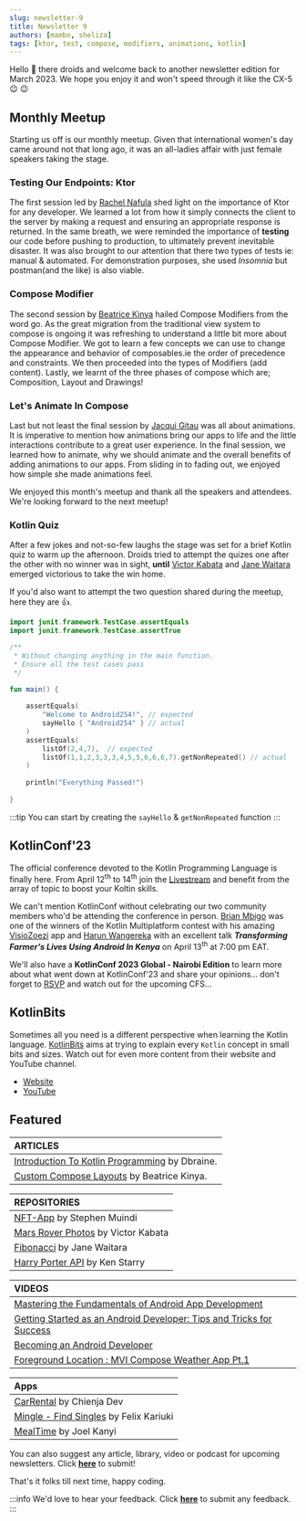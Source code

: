 ```yaml
---
slug: newsletter-9
title: Newsletter 9
authors: [mambo, sheliza]
tags: [ktor, test, compose, modifiers, animations, kotlin]
---
```


Hello 👋 there droids and welcome back to another newsletter edition for March 2023. We hope you enjoy it and won't speed through it like the CX-5 :wink: :wink:

## Monthly Meetup
Starting us off is our monthly meetup. Given that international women's day came around not that long ago, it was an all-ladies affair with just female speakers taking the stage.

### Testing Our Endpoints: Ktor
The first session led by [Rachel Nafula](https://twitter.com/nayfill) shed light on the importance of Ktor for any developer. We learned a lot from how it simply connects the client to the server by making a request and ensuring an appropriate response is returned. 
In the same breath, we were reminded the importance of **testing** our code before pushing to production, to ultimately prevent inevitable disaster. It was also brought to our attention that there two types of tests ie: manual & automated.
For demonstration purposes, she used _Insomnia_ but postman(and the like) is also viable.

### Compose Modifier
The second session by [Beatrice Kinya](https://twitter.com/B__Kinya) hailed Compose Modifiers from the word go. As the great migration from the traditional view system to compose is ongoing it was refreshing to understand a little bit more about Compose Modifier. We got to learn a few concepts we can use to change the appearance and behavior of composables.ie the order of precedence and constraints. We then proceeded into the types of Modifiers (add content). Lastly, we learnt of the three phases of compose which are; Composition, Layout and Drawings!

### Let's Animate In Compose
Last but not least the final session by [Jacqui Gitau](https://twitter.com/Jacqui_Gitau) was all about animations. It is imperative to mention how animations bring our apps to life and the little interactions contribute to a great user experience. In the final session, we learned how to animate, why we should animate and the overall benefits of adding animations to our apps. From sliding in to fading out, we enjoyed how simple she made animations feel.

We enjoyed this month's meetup and thank all the speakers and attendees. We're looking forward to the next meetup!

### Kotlin Quiz
After a few jokes and not-so-few laughs the stage was set for a brief Kotlin quiz to warm up the afternoon. Droids tried to attempt the quizes one after the other with no winner was in sight, **until** [Victor Kabata](https://github.com/VictorKabata) and [Jane Waitara](https://github.com/janewaitara) emerged victorious to take the win home. 

If you'd also want to attempt the two question shared during the meetup, here they are :thumbsup:.

```kotlin
import junit.framework.TestCase.assertEquals
import junit.framework.TestCase.assertTrue

/**
 * Without changing anything in the main function. 
 * Ensure all the test cases pass
 */

fun main() {
    
    assertEquals(
        "Welcome to Android254!", // expected
        sayHello { "Android254" } // actual
    )
    assertEquals(
        listOf(2,4,7),  // expected
        listOf(1,1,2,3,3,3,4,5,5,6,6,6,7).getNonRepeated() // actual
    )
    
    println("Everything Passed!")
    
}
```

:::tip 
You can start by creating the `sayHello` & `getNonRepeated` function
:::

## KotlinConf'23
The official conference devoted to the Kotlin Programming Language is finally here. From April 12<sup>th</sup> to 14<sup>th</sup> join the [Livestream](https://www.youtube.com/watch?v=c4f4SCEYA5Q) and benefit from the array of topic to boost your Koltin skills. 

We can't mention KotlinConf without celebrating our two community members who'd be attending the conference in person. [Brian Mbigo](https://github.com/BKMbigo) was one of the winners of the Kotlin Multiplatform contest with his amazing [VisioZoezi](https://github.com/BKMbigo/VisioZoezi) app and [Harun Wangereka](https://github.com/wangerekaharun) with an excellent talk _**Transforming Farmer's Lives Using Android In Kenya**_ on April 13<sup>th</sup> at 7:00 pm EAT. 

We'll also have a **KotlinConf 2023 Global - Nairobi Edition** to learn more about what went down at KotlinConf'23 and share your opinions... don't forget to [RSVP](https://www.meetup.com/kotlinkenya/events/289891337/) and watch out for the upcoming CFS...

## KotlinBits
Sometimes all you need is a different perspective when learning the Kotlin language. [KotlinBits](https://kotlinbits.vercel.app/) aims at trying to explain every `Kotlin` concept in small bits and sizes. Watch out for even more content from their website and YouTube channel.

- [Website](https://kotlinbits.vercel.app/)
- [YouTube](https://www.youtube.com/@kotlinbits/)


## Featured 

|ARTICLES|
|:-------|
|[Introduction To Kotlin Programming](https://dev.to/dbriane208/module-one-introduction-to-kotlin-programming-101-3ed0) by Dbraine.|
|[Custom Compose Layouts](https://kinya.hashnode.dev/custom-compose-layouts-clf5ua9jw01mms1nv5k6d84zp) by Beatrice Kinya.|

|REPOSITORIES|
|:------|
|[NFT-App](https://github.com/MuindiStephen/NFT-App) by Stephen Muindi|
|[Mars Rover Photos](https://github.com/VictorKabata/Mars-Rover-Photos) by Victor Kabata|
|[Fibonacci](https://github.com/janewaitara/Fibonacci) by Jane Waitara|
|[Harry Porter API](https://github.com/KenStarry/Harry_Potter_API) by Ken Starry|

|VIDEOS|
|:------|
|[Mastering the Fundamentals of Android App Development](https://www.youtube.com/watch?v=QDaEPi21iEQ)|
|[Getting Started as an Android Developer: Tips and Tricks for Success](https://www.youtube.com/watch?v=i8jgfehuBf8)|
|[Becoming an Android Developer](https://www.youtube.com/watch?v=l9wVJc_UBP4&list=PLeaqhGP_N1FmsQUEWjr3CPTCo1QdWYp03&index=1&t=3s)|
|[Foreground Location : MVI Compose Weather App Pt.1](https://www.youtube.com/watch?v=92Idrz2ztPA)|

|Apps|
|:------|
|[CarRental](https://play.google.com/store/apps/details?id=com.carrentalchienja.carrental) by Chienja Dev|
|[Mingle - Find Singles](https://play.google.com/store/apps/details?id=com.flexcode.wedatecompose) by Felix Kariuki|
|[MealTime](https://play.google.com/store/apps/details?id=com.kanyideveloper.mealtime) by Joel Kanyi|

You can also suggest any article, library, video or podcast for upcoming newsletters. Click **[here](https://forms.gle/Dqr2pUHwMWzTfcSH7)** to submit!

That's it folks till next time, happy coding.

:::info
We'd love to hear your feedback. Click **[here](https://forms.gle/K59uM3jgjDLYwvbb6)** to submit any feedback.
:::